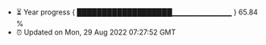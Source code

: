 - ⏳ Year progress { ███████████████████▁▁▁▁▁▁▁▁▁▁▁ } 65.84 %
- ⏰ Updated on Mon, 29 Aug 2022 07:27:52 GMT

